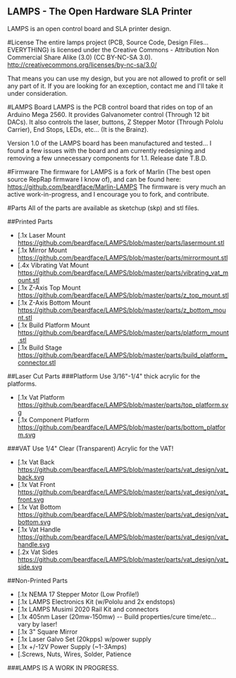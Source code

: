 LAMPS - The Open Hardware SLA Printer
-------------------------------------
LAMPS is an open control board and SLA printer design.  

#License
The entire lamps project (PCB, Source Code, Design Files... EVERYTHING) is licensed under the Creative Commons - Attribution Non Commercial Share Alike (3.0) (CC BY-NC-SA 3.0). http://creativecommons.org/licenses/by-nc-sa/3.0/

That means you can use my design, but you are not allowed to profit or sell any part of it.  If you are looking for an exception, contact me and I'll take it under consideration.

#LAMPS Board
LAMPS is the PCB control board that rides on top of an Arduino Mega 2560.  It provides Galvanometer control (Through 12 bit DACs).  It also controls the laser, buttons, Z Stepper Motor (Through Pololu Carrier), End Stops, LEDs, etc...  (It is the Brainz).

Version 1.0 of the LAMPS board has been manufactured and tested... I found a few issues with the board and am currently redesigning and removing a few unnecessary components for 1.1. Release date T.B.D.

#Firmware
The firmware for LAMPS is a fork of Marlin (The best open source RepRap firmware I know of), and can be found here: https://github.com/beardface/Marlin-LAMPS
The firmware is very much an active work-in-progress, and I encourage you to fork, and contribute.

#Parts
All of the parts are available as sketchup (skp) and stl files.

##Printed Parts
* [.1x Laser Mount https://github.com/beardface/LAMPS/blob/master/parts/lasermount.stl
* [.1x Mirror Mount https://github.com/beardface/LAMPS/blob/master/parts/mirrormount.stl
* [.4x Vibrating Vat Mount https://github.com/beardface/LAMPS/blob/master/parts/vibrating_vat_mount.stl
* [.1x Z-Axis Top Mount https://github.com/beardface/LAMPS/blob/master/parts/z_top_mount.stl
* [.1x Z-Axis Bottom Mount https://github.com/beardface/LAMPS/blob/master/parts/z_bottom_mount.stl
* [.1x Build Platform Mount https://github.com/beardface/LAMPS/blob/master/parts/platform_mount.stl
* [.1x Build Stage https://github.com/beardface/LAMPS/blob/master/parts/build_platform_connector.stl

##Laser Cut Parts
###Platform
Use 3/16"-1/4" thick acrylic for the platforms.
* [.1x Vat Platform https://github.com/beardface/LAMPS/blob/master/parts/top_platform.svg
* [.1x Component Platform https://github.com/beardface/LAMPS/blob/master/parts/bottom_platform.svg

###VAT
Use 1/4" Clear (Transparent) Acrylic for the VAT!
* [.1x Vat Back   https://github.com/beardface/LAMPS/blob/master/parts/vat_design/vat_back.svg
* [.1x Vat Front  https://github.com/beardface/LAMPS/blob/master/parts/vat_design/vat_front.svg
* [.1x Vat Bottom https://github.com/beardface/LAMPS/blob/master/parts/vat_design/vat_bottom.svg
* [.1x Vat Handle https://github.com/beardface/LAMPS/blob/master/parts/vat_design/vat_handle.svg
* [.2x Vat Sides  https://github.com/beardface/LAMPS/blob/master/parts/vat_design/vat_side.svg

##Non-Printed Parts
* [.1x NEMA 17 Stepper Motor (Low Profile!)
* [.1x LAMPS Electronics Kit (w/Pololu and 2x endstops)
* [.1x LAMPS Musimi 2020 Rail Kit and connectors
* [.1x 405nm Laser (20mw-150mw) -- Build properties/cure time/etc... vary by laser!
* [.1x 3" Square Mirror
* [.1x Laser Galvo Set (20kpps) w/power supply
* [.1x +/-12V Power Supply (~1-3Amps)
* [.Screws, Nuts, Wires, Solder, Patience

###LAMPS IS A WORK IN PROGRESS.
